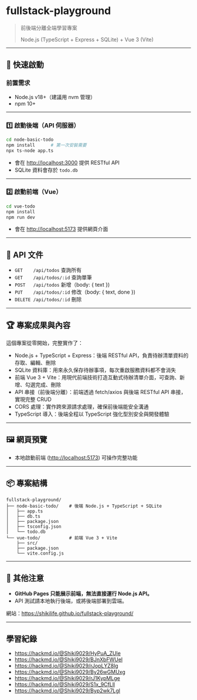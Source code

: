 # fullstack-playground

> 前後端分離全端學習專案
>
> Node.js (TypeScript + Express + SQLite) + Vue 3 (Vite)

---

## 🚀 快速啟動

### 前置需求

* Node.js v18+（建議用 nvm 管理）
* npm 10+

---

### 1️⃣ 啟動後端（API 伺服器）

```bash
cd node-basic-todo
npm install      # 第一次安裝需要
npx ts-node app.ts
```

* 會在 [http://localhost:3000](http://localhost:3000) 提供 RESTful API
* SQLite 資料會存於 `todo.db`

---

### 2️⃣ 啟動前端（Vue）

```bash
cd vue-todo
npm install
npm run dev
```

* 會在 [http://localhost:5173](http://localhost:5173) 提供網頁介面

---

## 🧩 API 文件

* `GET    /api/todos`          查詢所有
* `GET    /api/todos/:id`      查詢單筆
* `POST   /api/todos`          新增（body: { text })
* `PUT    /api/todos/:id`      修改（body: { text, done })
* `DELETE /api/todos/:id`      刪除

---
## 🏆 專案成果與內容

這個專案從零開始，完整實作了：
* Node.js + TypeScript + Express：後端 RESTful API，負責待辦清單資料的存取、編輯、刪除
* SQLite 資料庫：用來永久保存待辦事項，每次重啟服務資料都不會消失
* 前端 Vue 3 + Vite：用現代前端技術打造互動式待辦清單介面，可查詢、新增、勾選完成、刪除
* API 串接（前後端分離）：前端透過 fetch/axios 與後端 RESTful API 串接，實現完整 CRUD
* CORS 處理：實作跨來源請求處理，確保前後端能安全溝通
* TypeScript 導入：後端全程以 TypeScript 強化型別安全與開發體驗

----

## 🖼️ 網頁預覽

* 本地啟動前端 ([http://localhost:5173](http://localhost:5173)) 可操作完整功能

---

## 📦 專案結構

```
fullstack-playground/
├── node-basic-todo/    # 後端 Node.js + TypeScript + SQLite
│   ├── app.ts
│   ├── db.ts
│   ├── package.json
│   ├── tsconfig.json
│   └── todo.db
└── vue-todo/           # 前端 Vue 3 + Vite
    ├── src/
    ├── package.json
    └── vite.config.js
```

---

## 📝 其他注意

* **GitHub Pages 只能展示前端，無法直接運行 Node.js API。**
* API 測試請本地執行後端，或將後端部署到雲端。

網站：https://shikilife.github.io/fullstack-playground/

---

## 學習紀錄
* https://hackmd.io/@Shiki9029/HyPuA_ZUle
* https://hackmd.io/@Shiki9029/BJnXbFWUel
* https://hackmd.io/@Shiki9029/rJopLYZ8lg
* https://hackmd.io/@Shiki9029/By26wGMUxg
* https://hackmd.io/@Shiki9029/rJ1KypMLge
* https://hackmd.io/@Shiki9029/S1x_9CfLll
* https://hackmd.io/@Shiki9029/Byp2wk7Lgl
